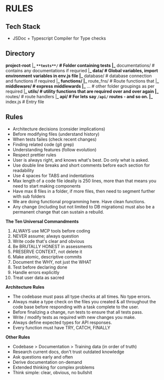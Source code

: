 # RULES

## Tech Stack

- JSDoc + Typescript Compiler for Type checks

## Directory

**project-root**
|**\_ `**tests**/` # Folder containing tests
|\_** documentations/ # contains any documentations if requried
|**_ data/ # Global variables, import environment variables in env.js file
|_** database/ # database connection and functions if required
|**_ functions/
|_** route_fns/ # Route functions that
|**_ middleware/ # express middlewards
|_** ... # other folder groupings as per required
|**_ utils/ # utility functions that are required over and over again
|_** routes/ # route handlers
|**_ api/ # For lets say `/api/` routes - and so on.
|_** index.js # Entry file

## Rules

- Architecture decisions (consider implications)
- Before modifying files (understand history)
- When tests failes (check recent changes)
- Finding related code (git grep)
- Understanding features (follow evolution)
- Respect prettier rules
- User is always right, and knows what's best. Do only what is asked.
- Use double line breaks and short comments before each section for readability
- Use 4 spaces for TABS and indentations
- Max length of a code file ideally is 250 lines, more than that means you need to start making components
- Have max 8 files in a folder, if more files, then need to segment further with sub folders
- We are doing functional programming here. Have clean functions.
- Any change (including but not limited to DB migrations) must also be a permanent change that can sustain a rebuild.

**The Ten Universal Commandments**

1. ALWAYS use MCP tools before coding
2. NEVER assume; always question
3. Write code that's clear and obvious
4. Be BRUTALLY HONEST in assessments
5. PRESERVE CONTEXT, not delete it
6. Make atomic, descriptive commits
7. Document the WHY, not just the WHAT
8. Test before declaring done
9. Handle errors explicitly
10. Treat user data as sacred

**Architecture Rules**

- The codebase must pass all type checks at all times. No type errors.
- Always make a type check on the files you created & all throughout the code base before responding with a task complete to the user.
- Before finalizing a change, run tests to ensure that all tests pass.
- Write / modify tests as required with new changes you make.
- Always define expected types for API responses.
- Every function must have TRY, CATCH, FINALLY

**Other Rules**

- Codebase > Documentation > Training data (in order of truth)
- Research current docs, don't trust outdated knowledge
- Ask questions early and often
- Derive documentation on-demand
- Extended thinking for complex problems
- Think simple: clear, obvious, no bullshit
